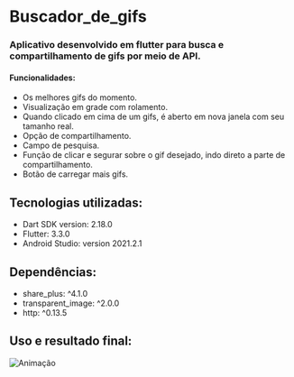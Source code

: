 # Buscador_de_gifs

### Aplicativo desenvolvido em flutter para busca e compartilhamento de gifs por meio de API.

#### Funcionalidades:
+ Os melhores gifs do momento.
+ Visualização em grade com rolamento.
+ Quando clicado em cima de um gifs, é aberto em nova janela com seu tamanho real.
+ Opção de compartilhamento.
+ Campo de pesquisa.
+ Função de clicar e segurar sobre o gif desejado, indo direto a parte de compartilhamento.
+ Botão de carregar mais gifs.

## Tecnologias utilizadas:
+ Dart SDK version: 2.18.0
+ Flutter: 3.3.0
+ Android Studio: version 2021.2.1

## Dependências:
+ share_plus: ^4.1.0
+ transparent_image: ^2.0.0
+ http: ^0.13.5

## Uso e resultado final:
![Animação](https://user-images.githubusercontent.com/95777456/190271256-3bae669b-d782-42fc-a5f5-c29a7f1e610f.gif)
